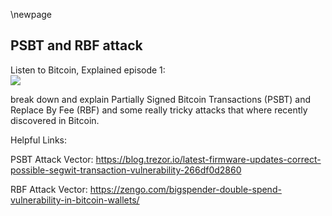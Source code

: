 \newpage
## PSBT and RBF attack

Listen to Bitcoin, Explained episode 1:\
![](qr/01.png)

break down and explain Partially Signed Bitcoin Transactions (PSBT) and Replace By Fee (RBF) and some really tricky attacks that where recently discovered in Bitcoin.

Helpful Links:

PSBT Attack Vector: https://blog.trezor.io/latest-firmware-updates-correct-possible-segwit-transaction-vulnerability-266df0d2860

RBF Attack Vector: https://zengo.com/bigspender-double-spend-vulnerability-in-bitcoin-wallets/
